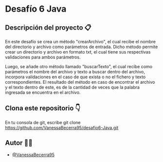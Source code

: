 
# Desafío 6 Java

## Descripción del proyecto  :clipboard:

En este desafío se crea un método "crearArchivo", el cual recibe el nombre del directorio y archivo como parámetros de entrada. Dicho método permite crear un directorio y archivo en formato txt, el cual tiene sus respectivas validaciones para ambos parámetros. 

Luego, se añade otro método llamado "buscarTexto", el cual recibe como parámetros el nombre del archivo y texto a buscar dentro del archivo, incorpora validaciones en el caso de que exista o no el fichero y texto correspondientes. El resultado del método en caso de encontrar el archivo y el texto dentro de este, es de la cantidad de veces que la palabra ingresada se encuentra en el archivo.




## Clona este repositorio :point_down:

En tu consola de git, escribe git clone https://github.com/VanessaBecerra95/desafio6-Java.git


## Autor :ok_woman:

- [@VanessaBecerra95](https://github.com/VanessaBecerra95) 

